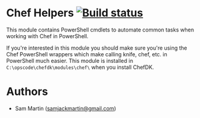 # Chef Helpers [![Build status](https://ci.appveyor.com/api/projects/status/suaxf54wg8dstaa4/branch/master?svg=true)](https://ci.appveyor.com/project/Sam-Martin/chefhelpers/branch/master)

This module contains PowerShell cmdlets to automate common tasks when working with Chef in PowerShell.

If you're interested in this module you should make sure you're using the Chef PowerShell wrappers which make calling knife, chef, etc. in PowerShell much easier. This module is installed in `C:\opscode\chefdk\modules\chef\` when you install ChefDK.

# Authors

- Sam Martin (samjackmartin@gmail.com)